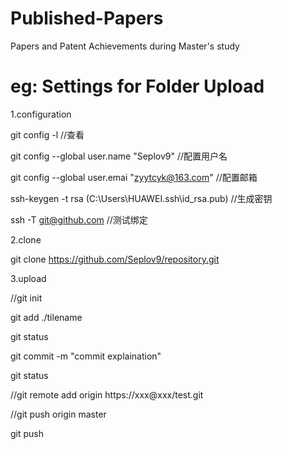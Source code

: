 # Published-Papers
Papers and Patent Achievements during Master's study

# eg: Settings for Folder Upload
1.configuration

  git config -l  //查看

  git config --global user.name "Seplov9"  //配置用户名

  git config --global user.emai "zyytcyk@163.com"  //配置邮箱

  ssh-keygen -t rsa (C:\Users\HUAWEI\.ssh\id_rsa.pub)  //生成密钥

  ssh -T git@github.com  //测试绑定

2.clone

  git clone https://github.com/Seplov9/repository.git

3.upload

  //git init

  git add ./tilename

  git status

  git commit -m "commit explaination"

  git status

  //git remote add origin https://xxx@xxx/test.git

  //git push origin master

  git push
